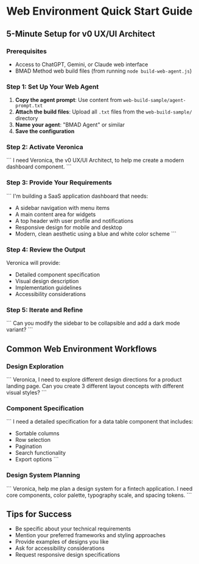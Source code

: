 # Web Environment Quick Start Guide

## 5-Minute Setup for v0 UX/UI Architect

### Prerequisites
- Access to ChatGPT, Gemini, or Claude web interface
- BMAD Method web build files (from running `node build-web-agent.js`)

### Step 1: Set Up Your Web Agent
1. **Copy the agent prompt**: Use content from `web-build-sample/agent-prompt.txt`
2. **Attach the build files**: Upload all `.txt` files from the `web-build-sample/` directory
3. **Name your agent**: "BMAD Agent" or similar
4. **Save the configuration**

### Step 2: Activate Veronica
\`\`\`
I need Veronica, the v0 UX/UI Architect, to help me create a modern dashboard component.
\`\`\`

### Step 3: Provide Your Requirements
\`\`\`
I'm building a SaaS application dashboard that needs:
- A sidebar navigation with menu items
- A main content area for widgets
- A top header with user profile and notifications
- Responsive design for mobile and desktop
- Modern, clean aesthetic using a blue and white color scheme
\`\`\`

### Step 4: Review the Output
Veronica will provide:
- Detailed component specification
- Visual design description
- Implementation guidelines
- Accessibility considerations

### Step 5: Iterate and Refine
\`\`\`
Can you modify the sidebar to be collapsible and add a dark mode variant?
\`\`\`

## Common Web Environment Workflows

### Design Exploration
\`\`\`
Veronica, I need to explore different design directions for a product landing page. 
Can you create 3 different layout concepts with different visual styles?
\`\`\`

### Component Specification
\`\`\`
I need a detailed specification for a data table component that includes:
- Sortable columns
- Row selection
- Pagination
- Search functionality
- Export options
\`\`\`

### Design System Planning
\`\`\`
Veronica, help me plan a design system for a fintech application. 
I need core components, color palette, typography scale, and spacing tokens.
\`\`\`

## Tips for Success
- Be specific about your technical requirements
- Mention your preferred frameworks and styling approaches
- Provide examples of designs you like
- Ask for accessibility considerations
- Request responsive design specifications
